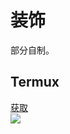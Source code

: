 # 装饰
部分自制。

## Termux
[获取](https://cdn.jsdelivr.net/gh/Hexrotor/Mindustry-Myblueprint@main/base64text/termux.txt)<br>
![](https://hexrotor.github.io/Mindustry-Myblueprint/images/schematics/termux.jpg)
